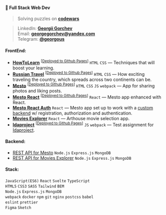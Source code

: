 #### 🤖 Full Stack Web Dev
> Solving puzzles on **[codewars](https://www.codewars.com/users/GeoGeorgeous)**

> LinkedIn: **[Georgii Gorchev](www.linkedin.com/in/georgegorchev)**\
> Email: **georgegorchev@yandex.com**\
> Telegram: **[@georgous](https://t.me/georgous)**

#### FrontEnd:
* **[HowToLearn](https://github.com/GeoGeorgeous/how-to-learn)** <sup>[[Deployed to Github Pages](https://geogeorgeous.github.io/how-to-learn/)]</sup> `HTML` `CSS` — Techniques that will boost your learning.
* **[Russian Travel](https://github.com/GeoGeorgeous/russian-travel)** <sup>[[Deployed to Github Pages](https://geogeorgeous.github.io/russian-travel/)]</sup> `HTML` `CSS` — How exciting traveling the country, which spreads across two continents can be.
* **[Mesto](https://github.com/GeoGeorgeous/mesto)** <sup>[[Deployed to Github Pages](https://geogeorgeous.github.io/mesto/)]</sup> `HTML` `CSS` `JS` `webpack` — App for sharing photos and liking posts.
* **[Mesto React](https://github.com/GeoGeorgeous/mesto-react)** <sup>[[Deployed to Github Pages](https://geogeorgeous.github.io/mesto-react/)]</sup> `React` — Mesto app enhanced with React.
* **[Mesto React Auth](https://github.com/GeoGeorgeous/react-mesto-auth)** `React` — Mesto app set up to work with a [custom backend](https://github.com/GeoGeorgeous/express-mesto) w/ registration, authorization and authentication.
* **[Movies Explorer](https://github.com/GeoGeorgeous/movies-explorer-frontend)** `React` — Arthouse movie selection app.
* **[Idaproject](https://github.com/GeoGeorgeous/idaproject)** <sup>[[Deployed to Github Pages](https://geogeorgeous.github.io/how-to-learn/)]</sup> `JS` `webpack` — Test assignment for [Idaproject](https://geogeorgeous.github.io/idaproject/).

#### Backend:
* [REST API for Mesto](https://github.com/GeoGeorgeous/express-mesto) `Node.js` `Express.js` `MongoDB`
* [REST API for Movies Explorer](https://github.com/GeoGeorgeous/movies-explorer-api) `Node.js` `Express.js` `MongoDB`

#### Stack:
`JavaScript(ES6)` `React` `Svelte` `TypeScript`\
`HTML5` `CSS3` `SASS` `Tailwind` `BEM`\
`Node.js` `Express.js` `MongoDB`\
`webpack` `docker` `npm` `git` `nginx` `postcss` `babel`\
`eslint` `prettier`\
`Figma` `Sketch`
